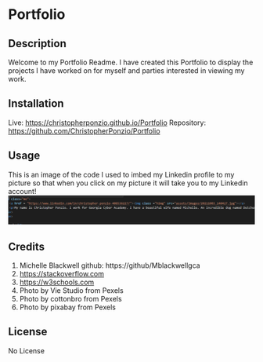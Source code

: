# Portfolio

## Description
Welcome to my Portfolio Readme. I have created this Portfolio to display the projects I have worked on for myself and parties interested in viewing my work. 

## Installation
Live: https://christopherponzio.github.io/Portfolio
Repository: https://github.com/ChristopherPonzio/Portfolio

## Usage
This is an image of the code I used to imbed my Linkedin profile to my picture so that when you click on my picture it will take you to my Linkedin account!
![Linkedin Code embedded into image](./assets/images/LinkedInLinkIMG.png)

## Credits
1. Michelle Blackwell github: https://github/Mblackwellgca
2. https://stackoverflow.com
3. https://w3schools.com
4. Photo by Vie Studio from Pexels
5. Photo by cottonbro from Pexels
6. Photo by pixabay from Pexels

## License
No License
